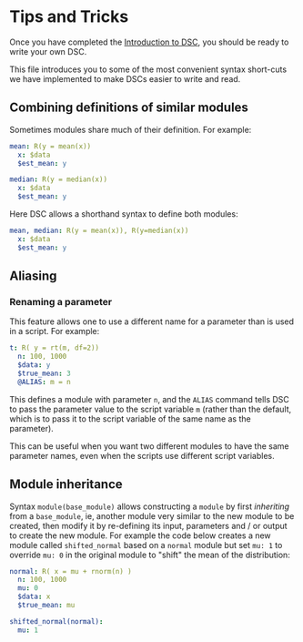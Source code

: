 # Tips and Tricks

Once you have completed the [Introduction to DSC](Intro_DSC),
you should be ready to write your own DSC.

This file introduces you
to some of the most convenient syntax short-cuts we have implemented
to make DSCs easier to write and read.


## Combining definitions of similar modules

Sometimes modules share much of their definition.
For example:

```yaml
mean: R(y = mean(x))
  x: $data
  $est_mean: y

median: R(y = median(x))
  x: $data
  $est_mean: y
```

Here DSC allows a shorthand syntax to define both modules:

```yaml
mean, median: R(y = mean(x)), R(y=median(x))
  x: $data
  $est_mean: y
```

## Aliasing

### Renaming a parameter

This feature allows one to use a different name for a parameter
than is used in a script. For example:

```yaml
t: R( y = rt(m, df=2))
  n: 100, 1000
  $data: y
  $true_mean: 3
  @ALIAS: m = n
```
This defines a module with parameter `n`, and the `ALIAS` command
tells DSC to pass the parameter value to the script variable `m` (rather than
the default, which is to pass it to the script variable of the same name as the parameter).

This can be useful when you want two different modules to have the same
parameter names, even when the scripts use different script variables.

## Module inheritance

Syntax `module(base_module)` allows constructing a `module` by first *inheriting* from a `base_module`, ie, another module
very similar to the new module to be created, then modify it by re-defining its input, parameters and / or output to create
the new module. For example the code below creates a new module called `shifted_normal` based on a `normal` module but set
`mu: 1` to override `mu: 0` in the original module to "shift" the mean of the distribution:

```yaml
normal: R( x = mu + rnorm(n) )
  n: 100, 1000
  mu: 0
  $data: x
  $true_mean: mu

shifted_normal(normal):
  mu: 1
```